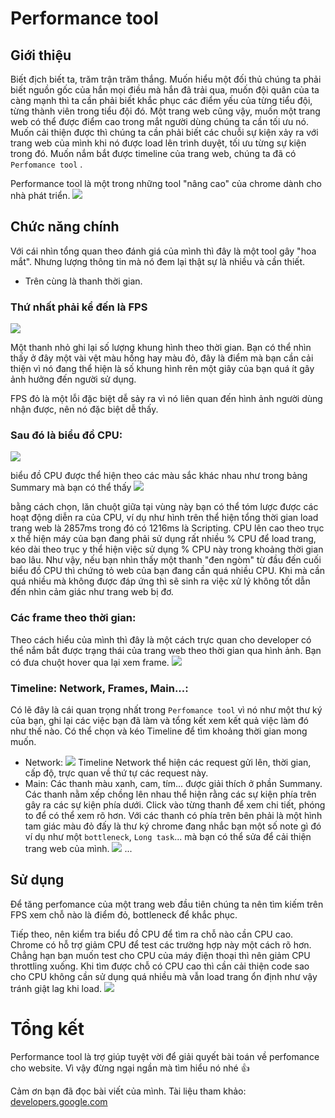 # Performance tool
## Giới thiệu
Biết địch biết ta, trăm trận trăm thắng. Muốn hiểu một đối thủ chúng ta phải biết nguồn gốc của hắn mọi điều mà hắn đã trải qua, muốn đội quân của ta càng mạnh thì ta cần phải biết khắc phục các điểm yếu của từng tiểu đội, từng thành viên trong tiểu đội đó. Một trang web cũng vậy, muốn  một trang web có thể được điểm cao trong mắt người dùng chúng ta cần tối ưu nó. Muốn cải thiện được thì chúng ta cần phải biết các chuỗi sự kiện xảy ra với trang web của mình khi nó được load lên trình duyệt, tối ưu từng sự kiện trong đó. Muốn nắm bắt được timeline của trang web, chúng ta đã có `Perfomance tool` .

Performance tool là một trong những tool "nâng cao" của chrome dành cho nhà phát triển. 
![](https://images.viblo.asia/e891d6c4-96fc-4a8a-844e-40f79180e56c.PNG)


## Chức năng chính
Với cái nhìn tổng quan theo đánh giá của mình thì đây là một tool gây "hoa mắt". Nhưng lượng thông tin mà nó đem lại thật sự là nhiều và cần thiết. 
- Trên cùng là thanh thời gian.
### Thứ nhất phải kể đến là FPS
![](https://images.viblo.asia/c82b1b1d-be09-46f6-90f4-3b6e4b7b2e54.PNG)

Một thanh nhỏ ghi lại số lượng khung hình theo thời gian. Bạn có thể nhìn thấy ở đây một vài vệt màu hồng hay màu đỏ, đây là điểm mà bạn cần cải thiện vì nó đang thể hiện là số khung hình rên một giây của bạn quá ít gây ảnh hưởng đến người sử dụng.

FPS đỏ là một lỗi đặc biệt dễ sảy ra vì nó liên quan đến hình ảnh người dùng nhận được, nên nó đặc biệt dễ thấy.

### Sau đó là biểu đồ CPU:
![](https://images.viblo.asia/5cb908bf-74fb-48f5-b2cb-55dc3574bfda.PNG)

biểu đồ CPU được thể hiện theo các màu sắc khác nhau như trong bảng Summary mà bạn có thể thấy ![](https://images.viblo.asia/7ada2e69-ac71-432f-b894-4b535d443967.PNG)

bằng cách chọn, lăn chuột giữa tại vùng này bạn có thể tóm lược được các hoạt động diễn ra của CPU, ví dụ như hình trên thể hiện tổng thời gian load trang web là 2857ms trong đó có 1216ms là Scripting.
CPU lên cao theo trục x thể hiện máy của bạn đang phải sử dụng rất nhiều % CPU để load trang, kéo dài theo trục y thể hiện việc sử dụng % CPU này trong khoảng thời gian bao lâu. Như vậy, nếu bạn nhìn thấy một thanh "đen ngòm" từ đầu đến cuối biểu đồ CPU thì chứng tỏ web của bạn đang cần quá nhiều CPU. Khi mà cần quá nhiều mà không được đáp ứng thì sẽ sinh ra việc xử lý không tốt dẫn đến nhìn cảm giác như trang web bị đơ.

###  Các frame theo thời gian: 
Theo cách hiểu của mình thì đây là một cách trực quan cho developer có thể nắm bắt được trạng thái của trang web theo thời gian qua hình ảnh. Bạn có đưa chuột hover qua lại xem frame.
![](https://images.viblo.asia/a8cb3e29-07b4-4e84-aee8-0fad3200708e.PNG)

### Timeline: Network, Frames, Main...:

Có lẽ đây là cái quan trọng nhất trong `Perfomance tool` vì nó như một thư ký của bạn, ghi lại các việc bạn đã làm và tổng kết xem kết quả việc làm đó như thế nào. Có thể chọn và kéo Timeline để tìm khoảng thời gian mong muốn.
- Network: ![](https://images.viblo.asia/4cbf1d99-85c2-466f-9ec3-306d48c1b582.PNG)
Timeline Network thể hiện các request gửi lên, thời gian, cấp độ, trực quan về thứ tự các request này. 
- Main:
Các thanh màu xanh, cam, tím... được giải thích ở phần Summany.
Các thanh nằm xếp chồng lên nhau thể hiện rằng các sự kiện phía trên gây ra các sự kiện phía dưới. Click vào từng thanh để xem chi tiết, phóng to để có thể xem rõ hơn. Với các thanh có phía trên bên phải là một hình tam giác màu đỏ đấy là thư ký chrome đang nhắc bạn một số note gì đó ví dụ như một `bottleneck`, `Long task`... mà bạn có thể sửa để cải thiện trang web của mình.
![](https://images.viblo.asia/e10fa6a0-a979-4d9f-9df1-c37e904711e3.PNG)
...
## Sử dụng
Để tăng perfomance của một trang web đầu tiên chúng ta nên tìm kiếm trên FPS xem chỗ nào là điểm đỏ, bottleneck để khắc phục.

Tiếp theo, nên kiểm tra biểu đồ CPU để tìm ra chỗ nào cần CPU cao. Chrome có hỗ trợ giảm CPU để test các trường hợp này một cách rõ hơn. Chẳng hạn bạn muốn test cho CPU của máy điện thoại thì nên giảm CPU throttling xuống. Khi tìm được chỗ có CPU cao thì cần cải thiện code sao cho CPU  không cần sử dụng quá nhiều mà vẫn load trang ổn định như vậy tránh giật lag khi load.
![](https://images.viblo.asia/115b0aeb-358b-431e-96c5-63536ad46629.png)

# Tổng kết
Performance tool là trợ giúp tuyệt vời để giải quyết bài toán về perfomance cho website. Vì vậy đừng ngại ngần mà tìm hiểu nó nhé :+1: 

Cảm ơn bạn đã đọc bài viết của mình. Tài liệu tham khảo:  [developers.google.com](https://developers.google.com/web/tools/chrome-devtools/evaluate-performance)